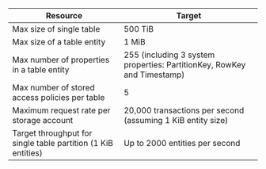 | Resource | Target |
|----------|---------------|
| Max size of single table | 500 TiB |
| Max size of a table entity | 1 MiB |
| Max number of properties in a table entity | 255 (including 3 system properties: PartitionKey, RowKey and Timestamp) |
| Max number of stored access policies per table | 5 |
| Maximum request rate per storage account | 20,000 transactions per second (assuming 1 KiB entity size) |
| Target throughput for single table partition (1 KiB entities) | Up to 2000 entities per second |
